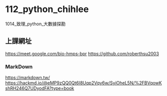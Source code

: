 # __112_python_chihlee__
1014_致理_python_大數據探勘

## 上課網址
https://meet.google.com/bio-hmps-bpr
https://github.com/roberthsu2003
### MarkDown
https://markdown.tw/
https://hackmd.io/@eMP9zQQ0Qt6I8Uqp2Vqy6w/SyiOheL5N/%2FBVqowKshRH246Q7UDyodFA?type=book
